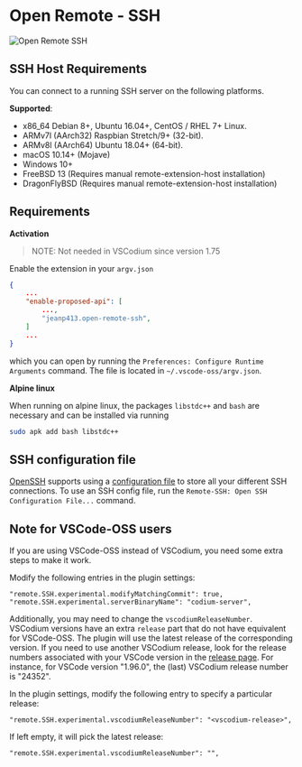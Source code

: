# Open Remote - SSH

![Open Remote SSH](https://raw.githubusercontent.com/jeanp413/open-remote-ssh/master/docs/images/open-remote-ssh.gif)

## SSH Host Requirements
You can connect to a running SSH server on the following platforms.

**Supported**:

- x86_64 Debian 8+, Ubuntu 16.04+, CentOS / RHEL 7+ Linux.
- ARMv7l (AArch32) Raspbian Stretch/9+ (32-bit).
- ARMv8l (AArch64) Ubuntu 18.04+ (64-bit).
- macOS 10.14+ (Mojave)
- Windows 10+
- FreeBSD 13 (Requires manual remote-extension-host installation)
- DragonFlyBSD (Requires manual remote-extension-host installation)

## Requirements

**Activation**

> NOTE: Not needed in VSCodium since version 1.75

Enable the extension in your `argv.json`


```json
{
    ...
    "enable-proposed-api": [
        ...,
        "jeanp413.open-remote-ssh",
    ]
    ...
}
```
which you can open by running the `Preferences: Configure Runtime Arguments` command.
The file is located in `~/.vscode-oss/argv.json`.

**Alpine linux**

When running on alpine linux, the packages `libstdc++` and `bash` are necessary and can be installed via
running
```bash
sudo apk add bash libstdc++
```

## SSH configuration file

[OpenSSH](https://www.openssh.com/) supports using a [configuration file](https://linuxize.com/post/using-the-ssh-config-file/) to store all your different SSH connections. To use an SSH config file, run the `Remote-SSH: Open SSH Configuration File...` command.

## Note for VSCode-OSS users

If you are using VSCode-OSS instead of VSCodium, you need some extra steps to make it work.

Modify the following entries in the plugin settings:

```
"remote.SSH.experimental.modifyMatchingCommit": true,
"remote.SSH.experimental.serverBinaryName": "codium-server",
```

Additionally, you may need to change the `vscodiumReleaseNumber`.
VSCodium versions have an extra `release` part that do not have equivalent for VSCode-OSS.
The plugin will use the latest release of the corresponding version. If you need to use another
VSCodium release, look for the release numbers associated with your VSCode version in the
[release page](https://github.com/VSCodium/vscodium/releases/).
For instance, for VSCode version "1.96.0", the (last) VSCodium release number is "24352".

In the plugin settings, modify the following entry to specify a particular release:

```
"remote.SSH.experimental.vscodiumReleaseNumber": "<vscodium-release>",
```

If left empty, it will pick the latest release:

```
"remote.SSH.experimental.vscodiumReleaseNumber": "",
```
